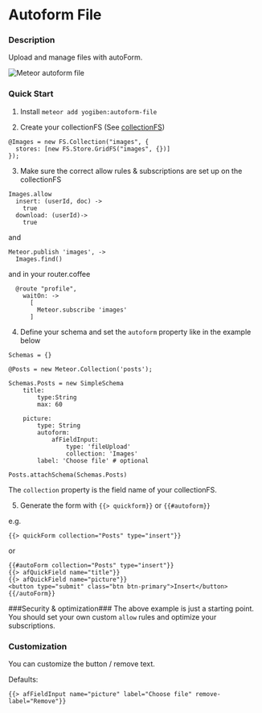 Autoform File
=============

### Description ###
Upload and manage files with autoForm.

![Meteor autoform file](https://raw.githubusercontent.com/yogiben/meteor-autoform-file/master/readme/1.png)

### Quick Start ###
1) Install `meteor add yogiben:autoform-file`

2) Create your collectionFS (See [collectionFS](https://github.com/CollectionFS/Meteor-CollectionFS))
```
@Images = new FS.Collection("images", {
  stores: [new FS.Store.GridFS("images", {})]
});
```
3) Make sure the correct allow rules & subscriptions are set up on the collectionFS
```
Images.allow
  insert: (userId, doc) ->
    true
  download: (userId)->
    true
```
and
```
Meteor.publish 'images', ->
  Images.find()
```
and in your router.coffee
```
  @route "profile",
    waitOn: ->
      [
        Meteor.subscribe 'images'
      ]
```
4) Define your schema and set the `autoform` property like in the example below
```
Schemas = {}

@Posts = new Meteor.Collection('posts');

Schemas.Posts = new SimpleSchema
	title:
		type:String
		max: 60
		
	picture:
		type: String
		autoform:
			afFieldInput:
				type: 'fileUpload'
				collection: 'Images'
        label: 'Choose file' # optional

Posts.attachSchema(Schemas.Posts)
```

The `collection` property is the field name of your collectionFS.

5) Generate the form with `{{> quickform}}` or `{{#autoform}}`

e.g.
```
{{> quickForm collection="Posts" type="insert"}}
```

or

```
{{#autoForm collection="Posts" type="insert"}}
{{> afQuickField name="title"}}
{{> afQuickField name="picture"}}
<button type="submit" class="btn btn-primary">Insert</button>
{{/autoForm}}
```
###Security & optimization###
The above example is just a starting point. You should set your own custom `allow` rules and optimize your subscriptions.

### Customization ###
You can customize the button / remove text.

Defaults:
```
{{> afFieldInput name="picture" label="Choose file" remove-label="Remove"}}
```
